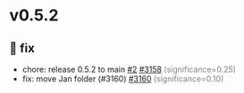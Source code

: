 # v0.5.2
## 🐛 fix
- chore: release 0.5.2 to main [#2](https://github.com/janhq/jan/pull/2) [#3158](https://github.com/janhq/jan/pull/3158) <span style='color:grey;'>(significance=0.25)</span>
- fix: move Jan folder (#3160) [#3160](https://github.com/janhq/jan/pull/3160) <span style='color:grey;'>(significance=0.10)</span>
